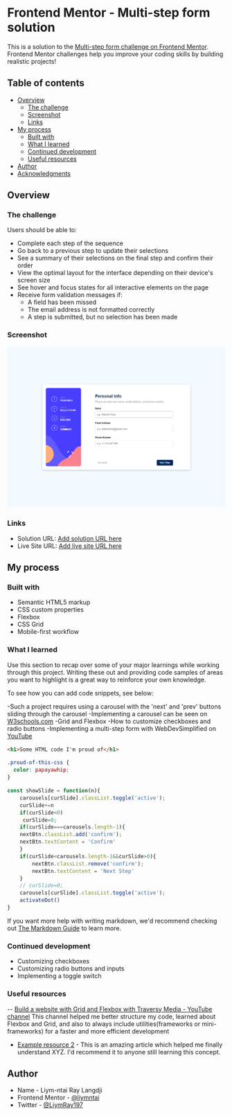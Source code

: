 # Frontend Mentor - Multi-step form solution

This is a solution to the [Multi-step form challenge on Frontend Mentor](https://www.frontendmentor.io/challenges/multistep-form-YVAnSdqQBJ). Frontend Mentor challenges help you improve your coding skills by building realistic projects!

## Table of contents

- [Overview](#overview)
  - [The challenge](#the-challenge)
  - [Screenshot](#screenshot)
  - [Links](#links)
- [My process](#my-process)
  - [Built with](#built-with)
  - [What I learned](#what-i-learned)
  - [Continued development](#continued-development)
  - [Useful resources](#useful-resources)
- [Author](#author)
- [Acknowledgments](#acknowledgments)

## Overview

### The challenge

Users should be able to:

- Complete each step of the sequence
- Go back to a previous step to update their selections
- See a summary of their selections on the final step and confirm their order
- View the optimal layout for the interface depending on their device's screen size
- See hover and focus states for all interactive elements on the page
- Receive form validation messages if:
  - A field has been missed
  - The email address is not formatted correctly
  - A step is submitted, but no selection has been made

### Screenshot

![](screencapture-multi-step-form.png)

### Links

- Solution URL: [Add solution URL here](https://your-solution-url.com)
- Live Site URL: [Add live site URL here](https://your-live-site-url.com)

## My process

### Built with

- Semantic HTML5 markup
- CSS custom properties
- Flexbox
- CSS Grid
- Mobile-first workflow


### What I learned

Use this section to recap over some of your major learnings while working through this project. Writing these out and providing code samples of areas you want to highlight is a great way to reinforce your own knowledge.

To see how you can add code snippets, see below:


-Such a project requires using a carousel with the 'next' and 'prev' buttons sliding through the carousel
-Implementing a carousel can be seen on [W3schools.com](http://www.w3schools.com)
-Grid and Flexbox
-How to customize checkboxes and radio buttons
-Implementing a multi-step form with WebDevSimplified on [YouTube](https://www.youtube.com/watch?v=VdqtdKXxKhM)



```html
<h1>Some HTML code I'm proud of</h1>
```
```css
.proud-of-this-css {
  color: papayawhip;
}
```
```js
const showSlide = function(n){
    carousels[curSlide].classList.toggle('active');
    curSlide+=n
    if(curSlide<0)
     curSlide=0;
    if(curSlide===carousels.length-1){ 
    nextBtn.classList.add('confirm');
    nextBtn.textContent = 'Confirm'
    }
    if(curSlide<carousels.length-1&&curSlide>0){
        nextBtn.classList.remove('confirm');
        nextBtn.textContent = 'Next Step'
    }
    // curSlide=0;
    carousels[curSlide].classList.toggle('active');
    activateDot()
}

```

If you want more help with writing markdown, we'd recommend checking out [The Markdown Guide](https://www.markdownguide.org/) to learn more.

### Continued development

- Customizing checkboxes
- Customizing radio buttons and inputs
- Implementing a toggle switch

### Useful resources

-- [Build a website with Grid and Flexbox with Traversy Media - YouTube channel](https://www.youtube.com)
 This channel helped me better structure my code, learned about Flexbox and Grid, and also to always include utilities(frameworks or mini-frameworks) for a faster and more efficient development
- [Example resource 2](https://www.example.com) - This is an amazing article which helped me finally understand XYZ. I'd recommend it to anyone still learning this concept.

## Author

- Name - Liym-ntai Ray Langdji
- Frontend Mentor - [@liymntai](https://www.frontendmentor.io/profile/liymntai)
- Twitter - [@LiymRay197](https://www.twitter.com/LiymRay197)


